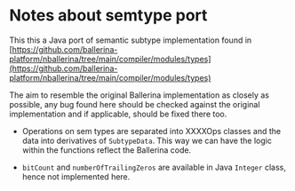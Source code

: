 # Notes about semtype port

This this a Java port of semantic subtype implementation found in 
[https://github.com/ballerina-platform/nballerina/tree/main/compiler/modules/types](https://github.com/ballerina-platform/nballerina/tree/main/compiler/modules/types)

The aim to resemble the original Ballerina implementation as closely as possible, any bug found here should be checked 
against the original implementation and if applicable, should be fixed there too.

- Operations on sem types are separated into XXXXOps classes and the data into derivatives of `SubtypeData`.
This way we can have the logic within the functions reflect the Ballerina code.

- `bitCount` and `numberOfTrailingZeros` are available in Java `Integer` class, hence not implemented here.